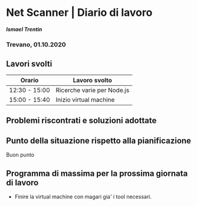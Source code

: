 # Net Scanner | Diario di lavoro

##### Ismael Trentin

### Trevano, 01.10.2020

## Lavori svolti

| Orario        | Lavoro svolto              |
| ------------- | -------------------------- |
| 12:30 - 15:00 | Ricerche varie per Node.js |
| 15:00 - 15:40 | Inizio virtual machine     |

## Problemi riscontrati e soluzioni adottate

## Punto della situazione rispetto alla pianificazione

Buon punto

## Programma di massima per la prossima giornata di lavoro

- Finire la virtual machine con magari gia' i tool necessari.
